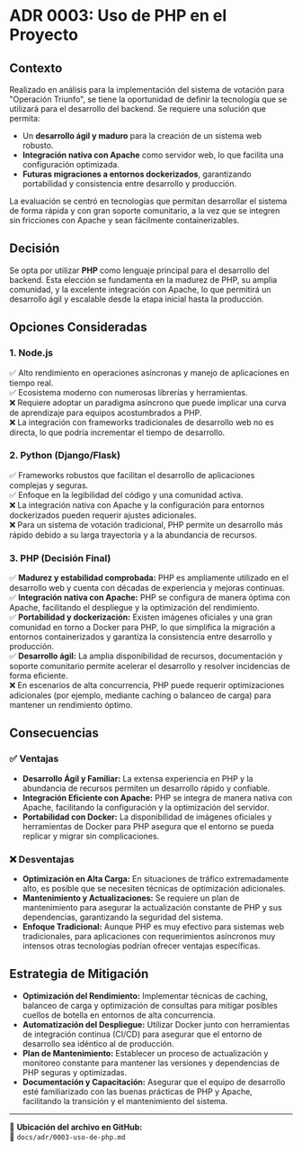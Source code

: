 # ADR 0003: Uso de PHP en el Proyecto

## Contexto
Realizado en análisis para la implementación del sistema de votación para "Operación Triunfo", se tiene la oportunidad de definir la tecnología que se utilizará para el desarrollo del backend. Se requiere una solución que permita:
- Un **desarrollo ágil y maduro** para la creación de un sistema web robusto.
- **Integración nativa con Apache** como servidor web, lo que facilita una configuración optimizada.
- **Futuras migraciones a entornos dockerizados**, garantizando portabilidad y consistencia entre desarrollo y producción.

La evaluación se centró en tecnologías que permitan desarrollar el sistema de forma rápida y con gran soporte comunitario, a la vez que se integren sin fricciones con Apache y sean fácilmente containerizables.

## Decisión
Se opta por utilizar **PHP** como lenguaje principal para el desarrollo del backend. Esta elección se fundamenta en la madurez de PHP, su amplia comunidad, y la excelente integración con Apache, lo que permitirá un desarrollo ágil y escalable desde la etapa inicial hasta la producción.

## Opciones Consideradas

### 1. **Node.js**
✅ Alto rendimiento en operaciones asíncronas y manejo de aplicaciones en tiempo real.  
✅ Ecosistema moderno con numerosas librerías y herramientas.  
❌ Requiere adoptar un paradigma asíncrono que puede implicar una curva de aprendizaje para equipos acostumbrados a PHP.  
❌ La integración con frameworks tradicionales de desarrollo web no es directa, lo que podría incrementar el tiempo de desarrollo.

### 2. **Python (Django/Flask)**
✅ Frameworks robustos que facilitan el desarrollo de aplicaciones complejas y seguras.  
✅ Enfoque en la legibilidad del código y una comunidad activa.  
❌ La integración nativa con Apache y la configuración para entornos dockerizados pueden requerir ajustes adicionales.  
❌ Para un sistema de votación tradicional, PHP permite un desarrollo más rápido debido a su larga trayectoria y a la abundancia de recursos.

### 3. **PHP (Decisión Final)**
✅ **Madurez y estabilidad comprobada:** PHP es ampliamente utilizado en el desarrollo web y cuenta con décadas de experiencia y mejoras continuas.  
✅ **Integración nativa con Apache:** PHP se configura de manera óptima con Apache, facilitando el despliegue y la optimización del rendimiento.  
✅ **Portabilidad y dockerización:** Existen imágenes oficiales y una gran comunidad en torno a Docker para PHP, lo que simplifica la migración a entornos containerizados y garantiza la consistencia entre desarrollo y producción.  
✅ **Desarrollo ágil:** La amplia disponibilidad de recursos, documentación y soporte comunitario permite acelerar el desarrollo y resolver incidencias de forma eficiente.  
❌ En escenarios de alta concurrencia, PHP puede requerir optimizaciones adicionales (por ejemplo, mediante caching o balanceo de carga) para mantener un rendimiento óptimo.

## Consecuencias

### ✅ **Ventajas**
- **Desarrollo Ágil y Familiar:** La extensa experiencia en PHP y la abundancia de recursos permiten un desarrollo rápido y confiable.
- **Integración Eficiente con Apache:** PHP se integra de manera nativa con Apache, facilitando la configuración y la optimización del servidor.
- **Portabilidad con Docker:** La disponibilidad de imágenes oficiales y herramientas de Docker para PHP asegura que el entorno se pueda replicar y migrar sin complicaciones.

### ❌ **Desventajas**
- **Optimización en Alta Carga:** En situaciones de tráfico extremadamente alto, es posible que se necesiten técnicas de optimización adicionales.
- **Mantenimiento y Actualizaciones:** Se requiere un plan de mantenimiento para asegurar la actualización constante de PHP y sus dependencias, garantizando la seguridad del sistema.
- **Enfoque Tradicional:** Aunque PHP es muy efectivo para sistemas web tradicionales, para aplicaciones con requerimientos asíncronos muy intensos otras tecnologías podrían ofrecer ventajas específicas.

## Estrategia de Mitigación
- **Optimización del Rendimiento:** Implementar técnicas de caching, balanceo de carga y optimización de consultas para mitigar posibles cuellos de botella en entornos de alta concurrencia.
- **Automatización del Despliegue:** Utilizar Docker junto con herramientas de integración continua (CI/CD) para asegurar que el entorno de desarrollo sea idéntico al de producción.
- **Plan de Mantenimiento:** Establecer un proceso de actualización y monitoreo constante para mantener las versiones y dependencias de PHP seguras y optimizadas.
- **Documentación y Capacitación:** Asegurar que el equipo de desarrollo esté familiarizado con las buenas prácticas de PHP y Apache, facilitando la transición y el mantenimiento del sistema.

---

📌 **Ubicación del archivo en GitHub:**  
📂 `docs/adr/0003-uso-de-php.md`

